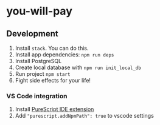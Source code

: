 # you-will-pay

## Development
1. Install `stack`. You can do this.
1. Install app dependencies: `npm run deps`
1. Install PostgreSQL
1. Create local database with `npm run init_local_db`
1. Run project `npm start`
1. Fight side effects for your life!

### VS Code integration
1. Install [PureScript IDE extension](https://marketplace.visualstudio.com/items?itemName=nwolverson.ide-purescript)
1. Add `"purescript.addNpmPath": true` to vscode settings
